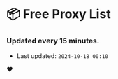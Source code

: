 # :package: Free Proxy List
### Updated every 15 minutes.

- Last updated: `2024-10-18 00:10`

:heart:
